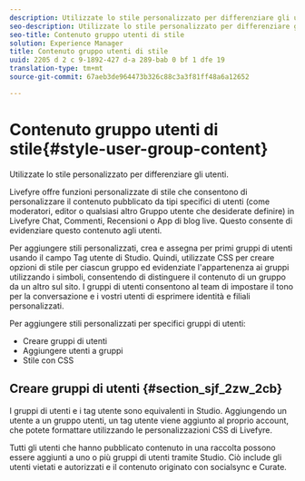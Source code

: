 ```yaml
---
description: Utilizzate lo stile personalizzato per differenziare gli utenti.
seo-description: Utilizzate lo stile personalizzato per differenziare gli utenti.
seo-title: Contenuto gruppo utenti di stile
solution: Experience Manager
title: Contenuto gruppo utenti di stile
uuid: 2205 d 2 c 9-1892-427 d-a 289-bab 0 bf 1 dfe 19
translation-type: tm+mt
source-git-commit: 67aeb3de964473b326c88c3a3f81ff48a6a12652

---
```



# Contenuto gruppo utenti di stile{#style-user-group-content}

Utilizzate lo stile personalizzato per differenziare gli utenti.

Livefyre offre funzioni personalizzate di stile che consentono di personalizzare il contenuto pubblicato da tipi specifici di utenti (come moderatori, editor o qualsiasi altro Gruppo utente che desiderate definire) in Livefyre Chat, Commenti, Recensioni o App di blog live. Questo consente di evidenziare questo contenuto agli utenti.

Per aggiungere stili personalizzati, crea e assegna per primi gruppi di utenti usando il campo Tag utente di Studio. Quindi, utilizzate CSS per creare opzioni di stile per ciascun gruppo ed evidenziate l&#39;appartenenza ai gruppi utilizzando i simboli, consentendo di distinguere il contenuto di un gruppo da un altro sul sito. I gruppi di utenti consentono al team di impostare il tono per la conversazione e i vostri utenti di esprimere identità e filiali personalizzati.

Per aggiungere stili personalizzati per specifici gruppi di utenti:

* Creare gruppi di utenti
* Aggiungere utenti a gruppi
* Stile con CSS

## Creare gruppi di utenti {#section_sjf_2zw_2cb}

I gruppi di utenti e i tag utente sono equivalenti in Studio. Aggiungendo un utente a un gruppo utenti, un tag utente viene aggiunto al proprio account, che potete formattare utilizzando le personalizzazioni CSS di Livefyre.

Tutti gli utenti che hanno pubblicato contenuto in una raccolta possono essere aggiunti a uno o più gruppi di utenti tramite Studio. Ciò include gli utenti vietati e autorizzati e il contenuto originato con socialsync e Curate.
